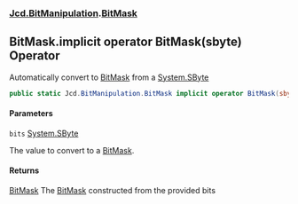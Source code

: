 ### [Jcd.BitManipulation](Jcd.BitManipulation.md 'Jcd.BitManipulation').[BitMask](Jcd.BitManipulation.BitMask.md 'Jcd.BitManipulation.BitMask')

## BitMask.implicit operator BitMask(sbyte) Operator

Automatically convert to [BitMask](Jcd.BitManipulation.BitMask.md 'Jcd.BitManipulation.BitMask') from
a [System.SByte](https://docs.microsoft.com/en-us/dotnet/api/System.SByte 'System.SByte')

```csharp
public static Jcd.BitManipulation.BitMask implicit operator BitMask(sbyte bits);
```

#### Parameters

<a name='Jcd.BitManipulation.BitMask.op_ImplicitJcd.BitManipulation.BitMask(sbyte).bits'></a>

`bits` [System.SByte](https://docs.microsoft.com/en-us/dotnet/api/System.SByte 'System.SByte')

The value to convert to a [BitMask](Jcd.BitManipulation.BitMask.md 'Jcd.BitManipulation.BitMask').

#### Returns

[BitMask](Jcd.BitManipulation.BitMask.md 'Jcd.BitManipulation.BitMask')
The [BitMask](Jcd.BitManipulation.BitMask.md 'Jcd.BitManipulation.BitMask') constructed from the provided bits